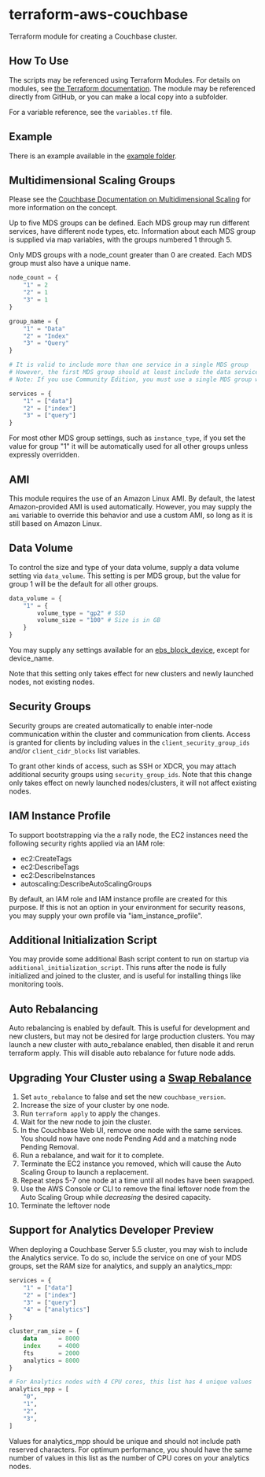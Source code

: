 # terraform-aws-couchbase

Terraform module for creating a Couchbase cluster.

## How To Use

The scripts may be referenced using Terraform Modules.  For details on modules, see [the Terraform documentation](https://www.terraform.io/docs/modules/usage.html).  The module may be referenced directly from GitHub, or you can make a local copy into a subfolder.

For a variable reference, see the `variables.tf` file.

## Example

There is an example available in the [example folder](https://github.com/brantburnett/terraform-aws-couchbase/tree/master/example).

## Multidimensional Scaling Groups

Please see the [Couchbase Documentation on Multidimensional Scaling](https://developer.couchbase.com/documentation/server/current/architecture/services-archi-multi-dimensional-scaling.html) for more information on the concept.

Up to five MDS groups can be defined.  Each MDS group may run different services, have different node types, etc.  Information about each MDS group is supplied via map variables, with the groups numbered 1 through 5.

Only MDS groups with a node_count greater than 0 are created.  Each MDS group must also have a unique name.

```terraform
node_count = {
    "1" = 2
    "2" = 1
    "3" = 1
}

group_name = {
    "1" = "Data"
    "2" = "Index"
    "3" = "Query"
}

# It is valid to include more than one service in a single MDS group
# However, the first MDS group should at least include the data service
# Note: If you use Community Edition, you must use a single MDS group with all services.

services = {
    "1" = ["data"]
    "2" = ["index"]
    "3" = ["query"]
}
```

For most other MDS group settings, such as `instance_type`, if you set the value for group "1" it will be automatically used for all other groups unless expressly overridden.

## AMI

This module requires the use of an Amazon Linux AMI.  By default, the latest Amazon-provided AMI is used automatically.  However, you may supply the `ami` variable to override this behavior and use a custom AMI, so long as it is still based on Amazon Linux.

## Data Volume

To control the size and type of your data volume, supply a data volume setting via `data_volume`.  This setting is per MDS group, but the value for group 1 will be the default for all other groups.

```terraform
data_volume = {
    "1" = {
        volume_type = "gp2" # SSD
        volume_size = "100" # Size is in GB
    }
}
```

You may supply any settings available for an [ebs_block_device](https://www.terraform.io/docs/providers/aws/r/instance.html), except for device_name.

Note that this setting only takes effect for new clusters and newly launched nodes, not existing nodes.

## Security Groups

Security groups are created automatically to enable inter-node communication within the cluster and communication from clients.  Access is granted for clients by including values in the `client_security_group_ids` and/or `client_cidr_blocks` list variables.

To grant other kinds of access, such as SSH or XDCR, you may attach additional security groups using `security_group_ids`.  Note that this change only takes effect on newly launched nodes/clusters, it will not affect existing nodes.

## IAM Instance Profile

To support bootstrapping via the a rally node, the EC2 instances need the following security rights applied via an IAM role:

- ec2:CreateTags
- ec2:DescribeTags
- ec2:DescribeInstances
- autoscaling:DescribeAutoScalingGroups

By default, an IAM role and IAM instance profile are created for this purpose.  If this is not an option in your environment for security reasons, you may supply your own profile via "iam_instance_profile".

## Additional Initialization Script

You may provide some additional Bash script content to run on startup via `additional_initialization_script`.  This runs after the node is fully initialized and joined to the cluster, and is useful for installing things like monitoring tools.

## Auto Rebalancing

Auto rebalancing is enabled by default.  This is useful for development and new clusters, but may not be desired for large production clusters.  You may launch a new cluster with auto_rebalance enabled, then disable it and rerun terraform apply.  This will disable auto rebalance for future node adds.

## Upgrading Your Cluster using a [Swap Rebalance](https://developer.couchbase.com/documentation/server/current/install/upgrade-online.html)

1.  Set `auto_rebalance` to false and set the new `couchbase_version`.
2.  Increase the size of your cluster by one node.
3.  Run `terraform apply` to apply the changes.
4.  Wait for the new node to join the cluster.
5.  In the Couchbase Web UI, remove one node with the same services.  You should now have one node Pending Add and a matching node Pending Removal.
6.  Run a rebalance, and wait for it to complete.
7.  Terminate the EC2 instance you removed, which will cause the Auto Scaling Group to launch a replacement.
8.  Repeat steps 5-7 one node at a time until all nodes have been swapped.
9.  Use the AWS Console or CLI to remove the final leftover node from the Auto Scaling Group while *decreasing* the desired capacity.
10. Terminate the leftover node

## Support for Analytics Developer Preview

When deploying a Couchbase Server 5.5 cluster, you may wish to include the Analytics service.  To do so, include the service
on one of your MDS groups, set the RAM size for analytics, and supply an analytics_mpp:

```terraform
services = {
    "1" = ["data"]
    "2" = ["index"]
    "3" = ["query"]
    "4" = ["analytics"]
}

cluster_ram_size = {
    data      = 8000
    index     = 4000
    fts       = 2000
    analytics = 8000
}

# For Analytics nodes with 4 CPU cores, this list has 4 unique values
analytics_mpp = [
    "0",
    "1",
    "2",
    "3",
]
```

Values for analytics_mpp should be unique and should not include path reserved characters.  For optimum performance,
you should have the same number of values in this list as the number of CPU cores on your analytics nodes.